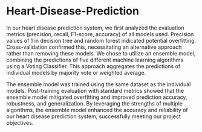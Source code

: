 # Heart-Disease-Prediction
In our heart disease prediction system, we first analyzed the evaluation metrics (precision, recall, F1-score, accuracy) of all models used. Precision values of 1 in decision tree and random forest indicated potential overfitting. Cross-validation confirmed this, necessitating an alternative approach rather than removing these models. We chose to utilize an ensemble model, combining the predictions of five different machine learning algorithms using a Voting Classifier. This approach aggregates the predictions of individual models by majority vote or weighted average.

The ensemble model was trained using the same dataset as the individual models. Post-training evaluation with standard metrics showed that the ensemble model mitigated overfitting and improved prediction accuracy, robustness, and generalization. By leveraging the strengths of multiple algorithms, the ensemble model enhanced the accuracy and reliability of our heart disease prediction system, successfully meeting our project objectives.
